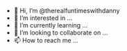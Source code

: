 - 👋 Hi, I’m @therealfuntimeswithdanny
- 👀 I’m interested in ...
- 🌱 I’m currently learning ...
- 💞️ I’m looking to collaborate on ...
- 📫 How to reach me ...

<!---
therealfuntimeswithdanny/therealfuntimeswithdanny is a ✨ special ✨ repository because its `README.md` (this file) appears on your GitHub profile.
You can click the Preview link to take a look at your changes.
--->
